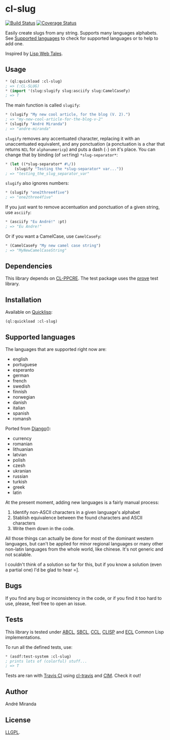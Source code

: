 # cl-slug

[![Build Status](https://travis-ci.org/EuAndreh/cl-slug.svg?branch=master)](https://travis-ci.org/EuAndreh/cl-slug)
[![Coverage Status](https://coveralls.io/repos/EuAndreh/cl-slug/badge.svg?branch=master)](https://coveralls.io/r/EuAndreh/cl-slug?branch=master)

Easily create slugs from any string. Supports many languages alphabets. See [Supported languages](#supported-languages) to check for supported languages or to help to add one.

Inspired by [Lisp Web Tales](http://lispwebtales.ppenev.com/chap05.html#leanpub-auto-rewriting-the-routes).

## Usage
```lisp
* (ql:quickload :cl-slug)
; => (:CL-SLUG)
* (import '(slug:slugify slug:asciify slug:CamelCaseFy) 
; => T
```

The main function is called `slugify`:

```lisp
* (slugify "My new cool article, for the blog (V. 2).")
; => "my-new-cool-article-for-the-blog-v-2"
* (slugify "André Miranda")
; => "andre-miranda"
```

`slugify` removes any accentuated character, replacing it with an unaccentuated equivalent, and any ponctuation (a ponctuation is a char that returns `NIL` for `alphanumericp`) and puts a dash (`-`) on it's place. You can change that by binding (of `setf`ing) `*slug-separator*`:

```lisp
* (let ((*slug-separator* #\/))
    (slugify "Testing the *slug-separator* var..."))
; => "testing_the_slug_separator_var"
```

`slugify` also ignores numbers:

```lisp
* (slugify "one2three4five")
; => "one2three4five"
```

If you just want to remove accentuation and ponctuation of a given string, use `asciify`:

```lisp
* (asciify "Eu André!" :pt)
; => "Eu Andre!"
```

Or if you want a CamelCase, use `CamelCaseFy`:

```lisp
* (CamelCaseFy "My new camel case string")
; => "MyNewCamelCaseString"
```

## Dependencies

This library depends on [CL-PPCRE](http://weitz.de/cl-ppcre). The test package uses the [prove](https://github.com/fukamachi/prove) test library.

## Installation
Available on [Quicklisp](http://quicklisp.org):
```
(ql:quickload :cl-slug)
```

## Supported languages
The languages that are supported right now are:
- english
- portuguese
- esperanto
- german
- french
- swedish
- finnish
- norwegian
- danish
- italian
- spanish
- romansh

Ported from [Django](https://code.djangoproject.com/browser/django/trunk/django/contrib/admin/media/js/urlify.js)():
- currency
- romanian
- lithuanian
- latvian
- polish
- czesh
- ukranian
- russian
- turkish
- greek
- latin

At the present moment, adding new languages is a fairly manual process:
  1. Identify non-ASCII characters in a given language's alphabet
  2. Stablish equivalence between the found characters and ASCII characters
  3. Write them down in the code.

All those things can actually be done for most of the dominant western languages, but can't be applied for minor regional languages or many other non-latin languages from the whole world, like chinese. It's not generic and not scalable.

I couldn't think of a solution so far for this, but if you know a solution (even a partial one) I'd be glad to hear =].

## Bugs
If you find any bug or inconsistency in the code, or if you find it too hard to use, please, feel free to open an issue.

## Tests
This library is tested under [ABCL](https://common-lisp.net/project/armedbear/), [SBCL](http://www.sbcl.org/), [CCL](http://ccl.clozure.com/), [CLISP](http://www.clisp.org/) and [ECL](https://common-lisp.net/project/ecl/) Common Lisp implementations.

To run all the defined tests, use:
```lisp
* (asdf:test-system :cl-slug)
; prints lots of (colorful) stuff...
; => T
```

Tests are ran with [Travis CI](https://travis-ci.org/EuAndreh/cl-slug) using [cl-travis](https://github.com/luismbo/cl-travis) and [CIM](https://github.com/KeenS/CIM). Check it out!

## Author
André Miranda

## License
[LLGPL](https://tldrlegal.com/license/lisp-lesser-general-public-license#fulltext).
